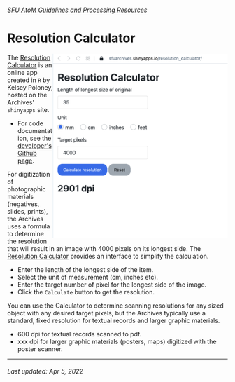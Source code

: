 ###### [SFU AtoM Guidelines and Processing Resources](../README.md)

# Resolution Calculator
<img align="right" width="400" src="../screenshots/resolution-calculator.png">

The [Resolution Calculator](https://sfuarchives.shinyapps.io/resolution_calculator/) is an online app created in `R` by Kelsey Poloney, hosted on the Archives' `shinyapps` site.
- For code documentation, see the [developer's Github page](https://github.com/kpoloney/resolution_calculator).

For digitization of photographic materials (negatives, slides, prints), the Archives uses a formula to determine the resolution that will result in an image with 4000 pixels on its longest side. The [Resolution Calculator](https://sfuarchives.shinyapps.io/resolution_calculator/) provides an interface to simplify the calculation.
- Enter the length of the longest side of the item.
- Select the unit of measurement (cm, inches etc).
- Enter the target number of pixel for the longest side of the image.
- Click the `Calculate` button to get the resolution.

You can use the Calculator to determine scanning resolutions for any sized object with any desired target pixels, but the Archives typically use a standard, fixed resolution for textual records and larger graphic materials.
- 600 dpi for textual records scanned to pdf.
- xxx dpi for larger graphic materials (posters, maps) digitized with the poster scanner.

---
###### Last updated: Apr 5, 2022
